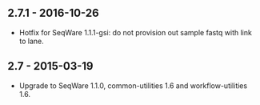 ## 2.7.1 - 2016-10-26
- Hotfix for SeqWare 1.1.1-gsi: do not provision out sample fastq with link to lane.
## 2.7 - 2015-03-19
- Upgrade to SeqWare 1.1.0, common-utilities 1.6 and workflow-utilities 1.6.
